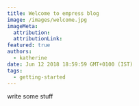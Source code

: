```yaml
---
title: Welcome to empress blog
image: /images/welcome.jpg
imageMeta:
  attribution:
  attributionLink:
featured: true
authors:
  - katherine
date: Jun 12 2018 18:59:59 GMT+0100 (IST)
tags:
  - getting-started
---
```

write some stuff
